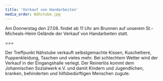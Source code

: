 ```yaml
---
title: 'Verkauf von Handarbeiten'
media_order: Nähstube.jpg
---
```


Am Donnerstag den 27.08. findet ab 11 Uhr am Brunnen auf unserem St.-Micheals-Heim Gelände der Verkauf von Handarbeiten statt.

===


Der Treffpunkt Nähstube verkauft selbstgemachte Kissen, Kuscheltiere, Puppenkleidung, Taschen und vieles mehr.
Bei schlechtem Wetter wird der Verkauf in der Eingangshalle verlegt.
Der Reinerlös kommt dem Johannischen Sozialwerk e.V. und damit Kindern und Jugendlichen, kranken, behinderten und hilfsbedürftigen Menschen zugute.
